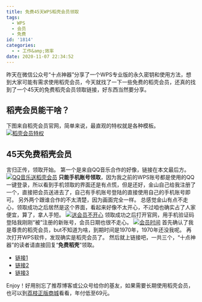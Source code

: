 ```yaml
---
title: 免费45天WPS稻壳会员领取
tags:
  - WPS
  - 会员
  - 免费
id: '1814'
categories:
  - - 工作&amp;效率
date: 2020-11-07 22:34:52
---
```


昨天在微信公众号“十点神器”分享了一个WPS专业版的永久密钥和使用方法，想到大家可能有需求使用稻壳会员，今天就找了一下一些免费的稻壳会员，还真的找到了一个45天的免费稻壳会员领取链接，好东西当然要分享。

## 稻壳会员能干啥？

下图来自稻壳会员官网，简单来说，最直观的特权就是各种模板。 [![稻壳会员特权](https://images.jubuzz.com///1604758751.png)](https://images.jubuzz.com///1604758751.png)

## 45天免费稻壳会员

言归正传，领取开始。 第一个是来自QQ音乐合作的好像，链接在本文最后方。 [![QQ音乐送稻壳会员](https://images.jubuzz.com///1604758870.png)](https://images.jubuzz.com///1604758870.png) **只能手机账号领取**，因为我之前的WPS账号都是使用的QQ一键登录，所以看到手机领取的界面还是有点慌，但是还好，金山自己给我注册了一个，直接把会员送进去了，自己有手机账号登陆的直接使用自己的手机账号即可。 另外两个跟谁合作的不太清楚，因为画面完全一样。 总感觉金山有点不走心，领取成功之后居然是这个界面，看起来好像不太开心，不过咱也确实占了人家便宜，算了，拿人手短。 [![送会员不开心](https://images.jubuzz.com///1604759082.png)](https://images.jubuzz.com///1604759082.png) 领取成功之后打开官网，用手机验证码登陆我刚刚“被”注册的新账号，会员日期也很不走心。 [![会员时间](https://images.jubuzz.com///1604759149.png)](https://images.jubuzz.com///1604759149.png) 首先确认了我是尊贵的稻壳会员，but不知道为啥，到期时间是1970年，1970年还没我呢。 再次打开WPS软件，发现确实是稻壳会员了。 然后就上链接吧，一共三个，“十点神器”的读者请直接回复“**免费稻壳**”领取。

*   [链接1](https://zt.wps.cn/partner/docer_exchange/qqyy)
*   [链接2](https://zt.wps.cn/partner/docer_exchange/qmm)
*   [链接3](https://zt.wps.cn/partner/docer_exchange/tyyp)

Enjoy！好用别忘了推荐博客或公众号给你的基友，如果需要长期使用稻壳会员，也可以到[荔枝正版商城](https://store.lizhi.io/site/products/id/275?cid=ljvdf05a)看看，年付低至69元。